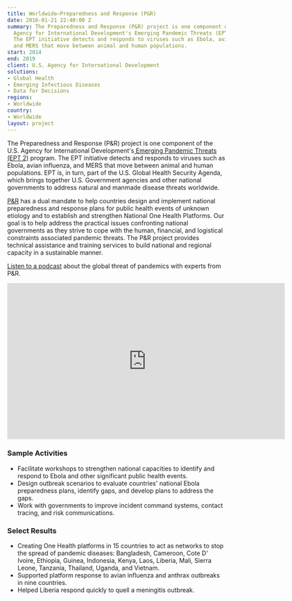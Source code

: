 ```yaml
---
title: Worldwide—Preparedness and Response (P&R)
date: 2016-01-21 22:40:00 Z
summary: The Preparedness and Response (P&R) project is one component of the U.S.
  Agency for International Development's Emerging Pandemic Threats (EPT 2) program.
  The EPT initiative detects and responds to viruses such as Ebola, avian influenza,
  and MERS that move between animal and human populations.
start: 2014
end: 2019
client: U.S. Agency for International Development
solutions:
- Global Health
- Emerging Infectious Diseases
- Data for Decisions
regions:
- Worldwide
country:
- Worldwide
layout: project
---
```


The Preparedness and Response (P&R) project is one component of the U.S. Agency for International Development's[ Emerging Pandemic Threats (EPT 2)][1] program. The EPT initiative detects and responds to viruses such as Ebola, avian influenza, and MERS that move between animal and human populations. EPT is, in turn, part of the U.S. Global Health Security Agenda, which brings together U.S. Government agencies and other national governments to address natural and manmade disease threats worldwide.

[P&R](http://preparednessandresponse.org/) has a dual mandate to help countries design and implement national preparedness and response plans for public health events of unknown etiology and to establish and strengthen National One Health Platforms. Our goal is to help address the practical issues confronting national governments as they strive to cope with the human, financial, and logistical constraints associated pandemic threats. The P&R project provides technical assistance and training services to build national and regional capacity in a sustainable manner.

[Listen to a podcast](https://soundcloud.com/csis-57169780/frontline-perspectives-on-pandemic-preparedness) about the global threat of pandemics with experts from P&R. 

<iframe src="https://player.vimeo.com/video/271122811" width="640" height="360" frameborder="0" allowfullscreen></iframe>

###  Sample Activities

* Facilitate workshops to strengthen national capacities to identify and respond to Ebola and other significant public health events.
* Design outbreak scenarios to evaluate countries' national Ebola preparedness plans, identify gaps, and develop plans to address the gaps.
* Work with governments to improve incident command systems, contact tracing, and risk communications.

###  Select Results

* Creating One Health platforms in 15 countries to act as networks to stop the spread of pandemic diseases: Bangladesh, Cameroon, Cote D' Ivoire, Ethiopia, Guinea, Indonesia, Kenya, Laos, Liberia, Mali, Sierra Leone, Tanzania, Thailand, Uganda, and Vietnam. 
* Supported platform response to avian influenza and anthrax outbreaks in nine countries. 
* Helped Liberia respond quickly to quell a meningitis outbreak.

[1]: http://www.usaid.gov/sites/default/files/documents/1864/preparedness-response-factsheet%20%281%29.pdf
